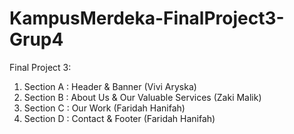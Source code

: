 # KampusMerdeka-FinalProject3-Grup4
Final Project 3:

1. Section A : Header & Banner (Vivi Aryska)
2. Section B : About Us & Our Valuable Services (Zaki Malik)
3. Section C : Our Work (Faridah Hanifah)
4. Section D : Contact & Footer (Faridah Hanifah)
